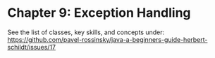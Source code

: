 # Chapter 9: Exception Handling

See the list of classes, key skills, and concepts under:\
https://github.com/pavel-rossinsky/java-a-beginners-guide-herbert-schildt/issues/17
